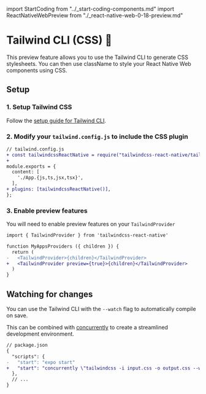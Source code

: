 import StartCoding from "../\_start-coding-components.md"
import ReactNativeWebPreview from "./\_react-native-web-0-18-preview.md"

# Tailwind CLI (CSS) 🔬

<ReactNativeWebPreview />

This preview feature allows you to use the Tailwind CLI to generate CSS stylesheets. You can then use className to style your React Native Web components using CSS.

## Setup

### 1. Setup Tailwind CSS

Follow the [setup guide for Tailwind CLI](https://tailwindcss.com/docs/installation).

### 2. Modify your `tailwind.config.js` to include the CSS plugin

```diff
// tailwind.config.js
+ const tailwindcssReactNative = require("tailwindcss-react-native/tailwind/css")
+
module.exports = {
  content: [
    './App.{js,ts,jsx,tsx}',
  ],
+ plugins: [tailwindcssReactNative()],
};
```

### 3. Enable preview features

You will need to enable preview features on your `TailwindProvider`

```diff
import { TailwindProvider } from 'tailwindcss-react-native'

function MyAppsProviders ({ children }) {
  return (
-   <TailwindProvider>{children}</TailwindProvider>
+   <TailwindProvider preview={true}>{children}</TailwindProvider>
  )
}
```

<StartCoding />

## Watching for changes

You can use the Tailwind CLI with the `--watch` flag to automatically compile on save.

This can be combined with [concurrently](https://www.npmjs.com/package/concurrently) to create a streamlined development environment.

```diff
// package.json
{
  "scripts": {
-   "start": "expo start"
+   "start": "concurrently \"tailwindcss -i input.css -o output.css --watch\" \"expo start:web\""
  },
  // ...
}
```
